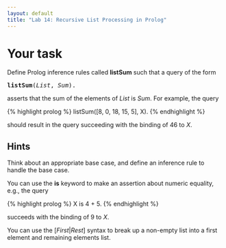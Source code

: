 ```yaml
---
layout: default
title: "Lab 14: Recursive List Processing in Prolog"
---
```


# Your task

Define Prolog inference rules called **listSum** such that a query of the form

<pre>
<b>listSum</b>(<i>List</i>, <i>Sum</i>).
</pre>

asserts that the sum of the elements of *List* is *Sum*.  For example, the query

{% highlight prolog %}
listSum([8, 0, 18, 15, 5], X).
{% endhighlight %}

should result in the query succeeding with the binding of 46 to *X*.

## Hints

Think about an appropriate base case, and define an inference rule to handle the base case.

You can use the **is** keyword to make an assertion about numeric equality, e.g., the query

{% highlight prolog %}
X is 4 + 5.
{% endhighlight %}

succeeds with the binding of 9 to *X*.

You can use the [*First*\|*Rest*] syntax to break up a non-empty list into a first element and remaining elements list.
